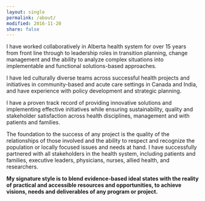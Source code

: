 ```yaml
---
layout: single
permalink: /about/
modified: 2016-11-20
share: false
---
```


I have worked collaboratively in Alberta health system for over 15 years from front line through to leadership roles in transition planning, change management and the ability to analyze complex situations into implementable and functional solutions-based approaches.

I have led culturally diverse teams across successful health projects and initiatives in community-based and acute care settings in Canada and India, and have experience with policy development and strategic planning.

I have a proven track record of providing innovative solutions and implementing effective initiatives while ensuring sustainability, quality and stakeholder satisfaction across health disciplines, management and with patients and families.

The foundation to the success of any project is the quality of the relationships of those involved and the ability to respect and recognize the population or locally focused issues and needs at hand.  I have successfully partnered with all stakeholders in the health system, including patients and families, executive leaders, physicians, nurses, allied health, and researchers. 

**My signature style is to blend evidence-based ideal states with the reality of practical and accessible resources and opportunities, to achieve visions, needs and deliverables of any program or project.**  
